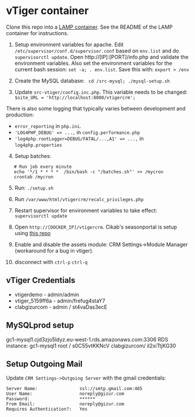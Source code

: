 vTiger container
=================


Clone this repo into a [LAMP container](https://github.com/colmsjo/docker-lamp).
See the README of the LAMP container for instructions.

1. Setup environment variables for apache. Edit
`/etc/supervisor/conf.d/supervisor.conf` based on `env.list` and do
`supervisorctl update`. Open http://[IP]:[PORT]/info.php and validate the
environment variables. Also set the environment variables for the current bash
session: `set -a; . env.list`. Save this with: `export > /env`

2. Create the MySQL database: ` cd /src-mysql; ./mysql-setup.sh`

3. Update `src-vtiger/config.inc.php`. This variable needs to be changed:
`$site_URL = 'http://localhost:8080/vtigercrm';`

There is also some logging that typically varies between development and
production:

 * `error_reporting` in `php.ini`.
 *  `'LOG4PHP_DEBUG' => ...,` in `config.performance.php`
 *  `'log4php.rootLogger=DEBUG/FATAL/...,A1' => ...,` in `log4php.properties`

4. Setup batches:

```
   # Run job every minute
   echo '*/1 * * * *  /bin/bash -c "/batches.sh"' >> /mycron
   crontab /mycron
```

5. Run: `./setup.sh`

6. Run `/var/www/html/vtigercrm/recalc_privileges.php`

6. Restart supervisor for environment variables to take effect: `supervisorctl update`

7. Open `http://[DOCKER_IP]/vtigercrm`. Cikab's seasonportal is setup using
[this repo](https://github.com/gizur/cikab)

8. Enable and disable the assets module: CRM Settings->Module Manager
(workaround for a bug in vtiger).

9. disconnect with `ctrl-p` `ctrl-q`


vTiger Credentials
------------------

 * vtigerdemo - admin/admin
 * vtiger_5159ff6a - admin/frefug4staY7
 * clabgizurcom - admin / st4vaDas3ecE


MySQLprod setup
-----------------

gc1-mysql1.cjd3zjo5ldyz.eu-west-1.rds.amazonaws.com:3306
RDS instance: gc1-mysql1
root / s0C55vtKKNcV
clabgizurcom/ il2xiTtjKG30


Setup Outgoing Mail
-------------------

Update `CRM Settings->Outgoing Server` with the gmail credentials:

	Server Name:				ssl://smtp.gmail.com:465
	User Name:					noreply@gizur.com
	Password:					******  
	From Email:					noreply@gizur.com
	Requires Authentication?:	Yes
